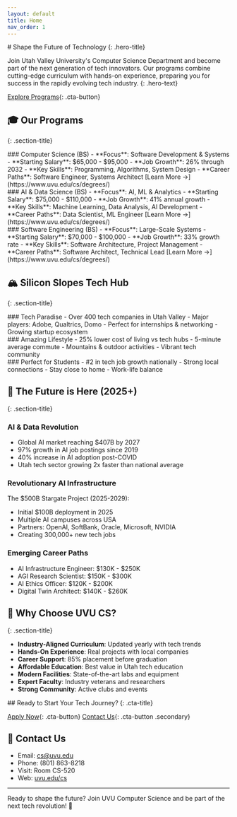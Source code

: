 ```yaml
---
layout: default
title: Home
nav_order: 1
---
```


<div class="hero-section" markdown="1">
# Shape the Future of Technology
{: .hero-title}

Join Utah Valley University's Computer Science Department and become part of the next generation of tech innovators. Our programs combine cutting-edge curriculum with hands-on experience, preparing you for success in the rapidly evolving tech industry.
{: .hero-text}

[Explore Programs](https://www.uvu.edu/cs/degrees/){: .cta-button}
</div>

## 🎓 Our Programs
{: .section-title}

<div class="program-cards" markdown="1">

<div class="program-card" markdown="1">
### Computer Science (BS)
- **Focus**: Software Development & Systems
- **Starting Salary**: $65,000 - $95,000
- **Job Growth**: 26% through 2032
- **Key Skills**: Programming, Algorithms, System Design
- **Career Paths**: Software Engineer, Systems Architect
[Learn More →](https://www.uvu.edu/cs/degrees/)
</div>

<div class="program-card" markdown="1">
### AI & Data Science (BS)
- **Focus**: AI, ML & Analytics
- **Starting Salary**: $75,000 - $110,000
- **Job Growth**: 41% annual growth
- **Key Skills**: Machine Learning, Data Analysis, AI Development
- **Career Paths**: Data Scientist, ML Engineer
[Learn More →](https://www.uvu.edu/cs/degrees/)
</div>

<div class="program-card" markdown="1">
### Software Engineering (BS)
- **Focus**: Large-Scale Systems
- **Starting Salary**: $70,000 - $100,000
- **Job Growth**: 33% growth rate
- **Key Skills**: Software Architecture, Project Management
- **Career Paths**: Software Architect, Technical Lead
[Learn More →](https://www.uvu.edu/cs/degrees/)
</div>

</div>

## 🏔️ Silicon Slopes Tech Hub
{: .section-title}

<div class="feature-cards" markdown="1">

<div class="feature-card" markdown="1">
### Tech Paradise
- Over 400 tech companies in Utah Valley
- Major players: Adobe, Qualtrics, Domo
- Perfect for internships & networking
- Growing startup ecosystem
</div>

<div class="feature-card" markdown="1">
### Amazing Lifestyle
- 25% lower cost of living vs tech hubs
- 5-minute average commute
- Mountains & outdoor activities
- Vibrant tech community
</div>

<div class="feature-card" markdown="1">
### Perfect for Students
- #2 in tech job growth nationally
- Strong local connections
- Stay close to home
- Work-life balance
</div>

</div>

## 🚀 The Future is Here (2025+)
{: .section-title}

<div class="future-section" markdown="1">

### AI & Data Revolution
- Global AI market reaching $407B by 2027
- 97% growth in AI job postings since 2019
- 40% increase in AI adoption post-COVID
- Utah tech sector growing 2x faster than national average

### Revolutionary AI Infrastructure
The $500B Stargate Project (2025-2029):
- Initial $100B deployment in 2025
- Multiple AI campuses across USA
- Partners: OpenAI, SoftBank, Oracle, Microsoft, NVIDIA
- Creating 300,000+ new tech jobs

### Emerging Career Paths
- AI Infrastructure Engineer: $130K - $250K
- AGI Research Scientist: $150K - $300K
- AI Ethics Officer: $120K - $200K
- Digital Twin Architect: $140K - $260K

</div>

## 🌟 Why Choose UVU CS?
{: .section-title}

<div class="benefits-section" markdown="1">

- **Industry-Aligned Curriculum**: Updated yearly with tech trends
- **Hands-On Experience**: Real projects with local companies
- **Career Support**: 85% placement before graduation
- **Affordable Education**: Best value in Utah tech education
- **Modern Facilities**: State-of-the-art labs and equipment
- **Expert Faculty**: Industry veterans and researchers
- **Strong Community**: Active clubs and events

</div>

<div class="cta-section" markdown="1">
## Ready to Start Your Tech Journey?
{: .cta-title}

[Apply Now](https://www.uvu.edu/admissions/){: .cta-button} [Contact Us](https://www.uvu.edu/cs/){: .cta-button .secondary}
</div>

## 📱 Contact Us

- Email: [cs@uvu.edu](mailto:cs@uvu.edu)
- Phone: (801) 863-8218
- Visit: Room CS-520
- Web: [uvu.edu/cs](https://www.uvu.edu/cs)

---

Ready to shape the future? Join UVU Computer Science and be part of the next tech revolution! 🚀 